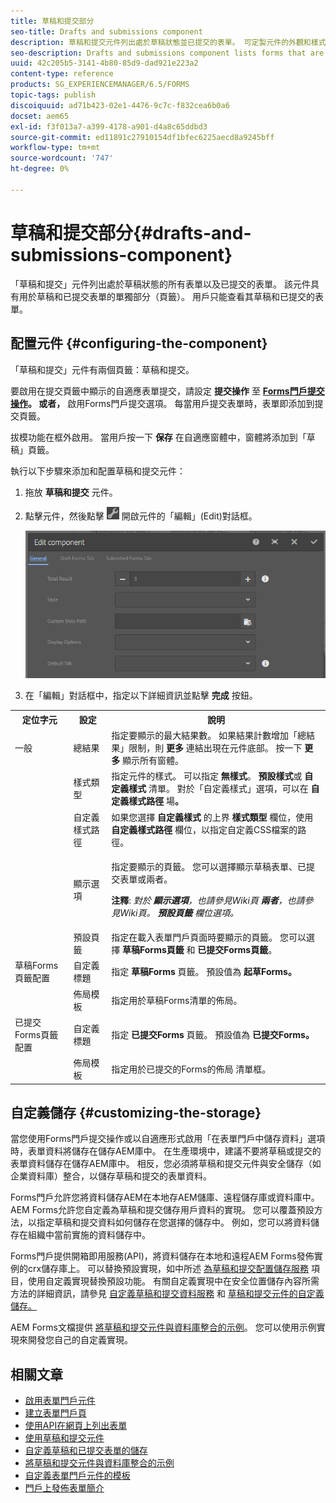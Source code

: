 ```yaml
---
title: 草稿和提交部分
seo-title: Drafts and submissions component
description: 草稿和提交元件列出處於草稿狀態並已提交的表單。 可定製元件的外觀和樣式。
seo-description: Drafts and submissions component lists forms that are in the draft state and are already submitted. You can customize appearance and style of the component.
uuid: 42c205b5-3141-4b80-85d9-dad921e223a2
content-type: reference
products: SG_EXPERIENCEMANAGER/6.5/FORMS
topic-tags: publish
discoiquuid: ad71b423-02e1-4476-9c7c-f832cea6b0a6
docset: aem65
exl-id: f3f013a7-a399-4178-a901-d4a8c65ddbd3
source-git-commit: ed11891c27910154df1bfec6225aecd8a9245bff
workflow-type: tm+mt
source-wordcount: '747'
ht-degree: 0%

---
```


# 草稿和提交部分{#drafts-and-submissions-component}

「草稿和提交」元件列出處於草稿狀態的所有表單以及已提交的表單。 該元件具有用於草稿和已提交表單的單獨部分（頁籤）。 用戶只能查看其草稿和已提交的表單。

## 配置元件 {#configuring-the-component}

「草稿和提交」元件有兩個頁籤：草稿和提交。

要啟用在提交頁籤中顯示的自適應表單提交，請設定 **提交操作** 至 **[Forms門戶提交操作](../../forms/using/configuring-submit-actions.md)。 或者，** 啟用Forms門戶提交選項。 每當用戶提交表單時，表單即添加到提交頁籤。

拔模功能在框外啟用。 當用戶按一下 **保存** 在自適應窗體中，窗體將添加到「草稿」頁籤。

執行以下步驟來添加和配置草稿和提交元件：

1. 拖放 **草稿和提交** 元件。
1. 點擊元件，然後點擊 ![設定表徵圖](assets/settings_icon.png) 開啟元件的「編輯」(Edit)對話框。

   ![草稿和提交元件](assets/drafts-submissions-edit.png)

1. 在「編輯」對話框中，指定以下詳細資訊並點擊 **完成** 按鈕。

<table>
 <tbody>
  <tr>
   <th>定位字元</th>
   <th>設定</th>
   <th>說明</th>
  </tr>
  <tr>
   <td>一般</td>
   <td>總結果</td>
   <td>指定要顯示的最大結果數。 如果結果計數增加「總結果」限制，則 <strong>更多 </strong>連結出現在元件底部。 按一下 <strong>更多 </strong>顯示所有窗體。 </td>
  </tr>
  <tr>
   <td> </td>
   <td>樣式類型</td>
   <td>指定元件的樣式。 可以指定 <strong>無樣式</strong>。 <strong>預設樣式</strong>或 <strong>自定義樣式</strong> 清單。 對於「自定義樣式」選項，可以在 <strong>自定義樣式路徑 </strong>場<strong>。</strong></td>
  </tr>
  <tr>
   <td> </td>
   <td>自定義樣式路徑</td>
   <td>如果您選擇 <strong>自定義樣式</strong> 的上界 <strong>樣式類型</strong> 欄位，使用 <strong>自定義樣式路徑</strong> 欄位，以指定自定義CSS檔案的路徑。 </td>
  </tr>
  <tr>
   <td> </td>
   <td>顯示選項</td>
   <td><p>指定要顯示的頁籤。 您可以選擇顯示草稿表單、已提交表單或兩者。 </p> <p><strong>注釋</strong>:<em> 對於 <strong>顯示選項</strong>，也請參見Wiki頁 <strong>兩者</strong>，也請參見Wiki頁。 <strong>預設頁籤</strong> 欄位選項。</em></p> </td>
  </tr>
  <tr>
   <td> </td>
   <td>預設頁籤</td>
   <td>指定在載入表單門戶頁面時要顯示的頁籤。 您可以選擇 <strong>草稿Forms頁籤</strong> 和 <strong>已提交Forms頁籤</strong>。</td>
  </tr>
  <tr>
   <td>草稿Forms頁籤配置</td>
   <td>自定義標題</td>
   <td>指定 <strong>草稿Forms</strong> 頁籤。 預設值為 <strong>起草Forms。</strong></td>
  </tr>
  <tr>
   <td> </td>
   <td>佈局模板</td>
   <td>指定用於草稿Forms清單的佈局。</td>
  </tr>
  <tr>
   <td>已提交Forms頁籤配置</td>
   <td>自定義標題 </td>
   <td>指定 <strong>已提交Forms </strong>頁籤。 預設值為 <strong>已提交Forms。</strong></td>
  </tr>
  <tr>
   <td> </td>
   <td>佈局模板</td>
   <td>指定用於已提交的Forms的佈局<strong> </strong>清單框。 </td>
  </tr>
 </tbody>
</table>

## 自定義儲存 {#customizing-the-storage}

當您使用Forms門戶提交操作或以自適應形式啟用「在表單門戶中儲存資料」選項時，表單資料將儲存在儲存AEM庫中。 在生產環境中，建議不要將草稿或提交的表單資料儲存在儲存AEM庫中。 相反，您必須將草稿和提交元件與安全儲存（如企業資料庫）整合，以儲存草稿和提交的表單資料。

Forms門戶允許您將資料儲存AEM在本地存AEM儲庫、遠程儲存庫或資料庫中。 AEM Forms允許您自定義為草稿和提交儲存用戶資料的實現。 您可以覆蓋預設方法，以指定草稿和提交資料如何儲存在您選擇的儲存中。 例如，您可以將資料儲存在組織中當前實施的資料儲存中。

Forms門戶提供開箱即用服務(API)，將資料儲存在本地和遠程AEM Forms發佈實例的crx儲存庫上。 可以替換預設實現，如中所述 [為草稿和提交配置儲存服務](/help/forms/using/configuring-draft-submission-storage.md) 項目，使用自定義實現替換預設功能。 有關自定義實現中在安全位置儲存內容所需方法的詳細資訊，請參見 [自定義草稿和提交資料服務](/help/forms/using/custom-draft-submission-data-services.md) 和 [草稿和提交元件的自定義儲存。](/help/forms/using/adding-custom-storage-provider-forms.md)

AEM Forms文檔提供 [將草稿和提交元件與資料庫整合的示例](integrate-draft-submission-database.md)。 您可以使用示例實現來開發您自己的自定義實現。

## 相關文章

* [啟用表單門戶元件](/help/forms/using/enabling-forms-portal-components.md)
* [建立表單門戶頁](/help/forms/using/creating-form-portal-page.md)
* [使用API在網頁上列出表單](/help/forms/using/listing-forms-webpage-using-apis.md)
* [使用草稿和提交元件](/help/forms/using/draft-submission-component.md)
* [自定義草稿和已提交表單的儲存](/help/forms/using/draft-submission-component.md)
* [將草稿和提交元件與資料庫整合的示例](/help/forms/using/integrate-draft-submission-database.md)
* [自定義表單門戶元件的模板](/help/forms/using/customizing-templates-forms-portal-components.md)
* [門戶上發佈表單簡介](/help/forms/using/introduction-publishing-forms.md)
